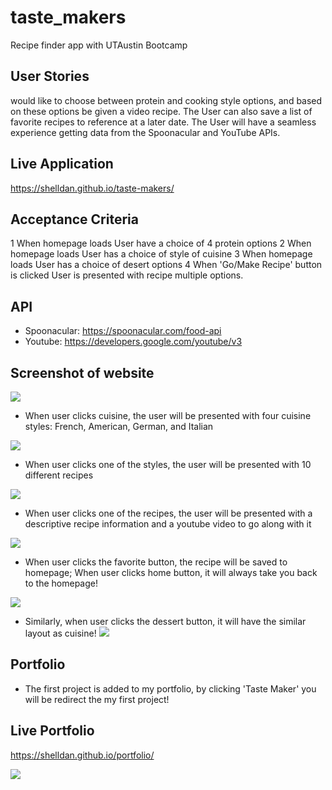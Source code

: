 # taste_makers
Recipe finder app with UTAustin Bootcamp 

## User Stories
 would like to choose between protein  and cooking style options, and based on these options be given a video recipe. The User can also save a list of favorite recipes to reference at a later date. The User will have a seamless experience getting data from the Spoonacular and YouTube APIs.

## Live Application
https://shelldan.github.io/taste-makers/

## Acceptance Criteria
1 When homepage loads User have a choice of 4 protein options
2 When homepage loads User has a choice of style of cuisine
3 When homepage loads User has a choice of desert options
4 When 'Go/Make Recipe' button is clicked User is presented with recipe multiple options.

## API
* Spoonacular: https://spoonacular.com/food-api
* Youtube: https://developers.google.com/youtube/v3

## Screenshot of website
![](assets/Images/Screenshot_homepage.png)

* When user clicks cuisine, the user will be presented with four cuisine styles: French, American, German, and Italian 

![](assets/Images/page_2.png)

* When user clicks one of the styles, the user will be presented with 10 different recipes

![](assets/Images/page_3.png)

* When user clicks one of the recipes, the user will be presented with a descriptive recipe information and a youtube video to go along with it 

![](assets/Images/Page_4.png)

* When user clicks the favorite button, the recipe will be saved to homepage; When user clicks home button, it will always take you back to the homepage! 

![](assets/Images/page_1_favorite.png)

* Similarly, when user clicks the dessert button, it will have the similar layout as cuisine!
![](assets/Images/page_5.png) 

## Portfolio 
* The first project is added to my portfolio, by clicking 'Taste Maker' you will be redirect the my first project! 

## Live Portfolio
https://shelldan.github.io/portfolio/

![](assets/Images/portfolio_page_1.png)
